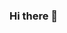 ### Hi there 👋

<!--
**RafayelGardishyan/RafayelGardishyan** is a ✨ _special_ ✨ repository because its `README.md` (this file) appears on your GitHub profile.

What is special about this?
-->
